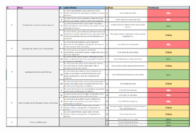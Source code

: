 <img src="https://github.com/FelipeASousa/trabalho_semestral_FGTI/blob/main/Product%20Backlog/product_backlog.PNG?raw=true"/>
